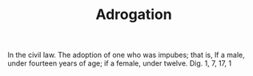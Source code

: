 ---
title: Adrogation
letter: A
permalink: "/definitions/bld-adrogation.html"
body: In the civil law. The adoption of one who was impubes; that is, lf a male, under
  fourteen years of age; if a female, under twelve. Dig. 1, 7, 17, 1
published_at: '2018-07-07'
source: Black's Law Dictionary 2nd Ed (1910)
layout: post
---